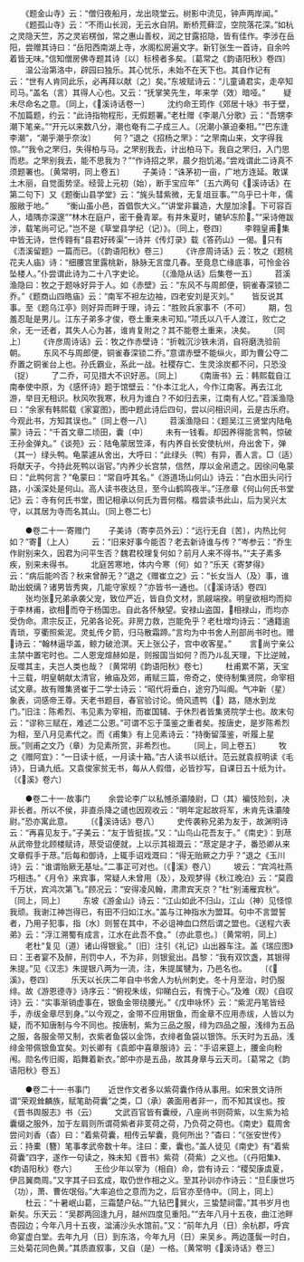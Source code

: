 <!-- { "loadSidebar": true } -->
　　《题金山寺》云：“僧归夜船月，龙出晓堂云。树影中流见，钟声两岸闻。”
　　《题孤山寺》云：“不雨山长润，无云水自阴。断桥荒藓涩，空院落花深。”如杭之灵隐天竺，苏之灵岩楞伽，常之惠山善权，润之甘露招隐，皆有佳作。李涉在岳阳，尝赠其诗曰：“岳阳西南湖上寺，水阁松房遍文字。新钉张生一首诗，自余吟着皆无味。”信知僧房佛寺题其诗〔以〕标榜者多矣。〔葛常之《韵语阳秋》卷四〕
　　温公治第洛中，辟园曰独乐。其心忧乐，未始不在天下也。其自作记有云：“世有人肯同此乐，必再拜以献〔之〕矣。”东坡赋诗云：“儿童诵君实，走卒知司马。”盖名（言）其得人心也。又云：“抚掌笑先生，年来学（效）暗哑。”
　　疑未尽命名之意。〔同上，《溪诗话卷一〕
　　沈约命王筠作《郊居十咏》书于壁，不加篇题，约云：“此诗指物程形，无假题署。”老杜赠《李潮八分歌》云：“吾甥李潮下笔亲。”“开元以来数八分，潮也奄有二子成三人。〔况潮小篆迫秦相。”“巴东逢李潮”，“潮乎潮乎奈汝〕
　　何？”退之《招杨之罘》：“之罘南山来，文字得我惊。”“我令之罘归，失得柏与马。之罘别我去，计出柏马下。我自之罘归，入门思而悲。之罘别我去，能不思我为？”“作诗招之罘，晨夕抱饥渴。”尝戏谓此二诗真不须题署也。〔黄常明，同上卷五〕
　　子美诗：“诛茅初一亩，广地方连延。敢谋土木丽，自觉面势坚。经营上元初（始），断手宝应年”〔五六两句《溪诗话》在第二句下〕又《题衡山县学堂》云：“旄头彗紫微，无复俎豆事。”“乌乎已十年，儒服敝于地。”
　　“衡山虽小邑，首倡恢大义。”“讲堂非曩造，大屋加涂。下可容百人，墙隅亦深邃”“林木在庭户，密干叠青翠。有井朱夏时，辘轳冻阶。”“采诗倦跋涉，载笔尚可记。”岂不是《草堂县学纪（记）》。〔同上，卷四〕
　　李翱皇甫集中皆无诗，世传翱有“县君好砖渠”一诗并《传灯录》载《答药山》一偈。只有《浯溪留题》一篇而已。〔《韵语阳秋》卷三〕
　　《许彦周诗话》云：牧之《题桃花夫人庙》诗：“细腰宫里露桃新，脉脉无言度几春。至竟息亡缘底事，可怜金谷坠楼人。”仆尝谓此诗为二十八字史论。
　　〔《渔隐从话》后集卷一五〕
　　苕溪渔隐曰：牧之于题咏好异于人。如《赤壁》云：“东风不与周郎便，铜雀春深锁二乔。”《题商山四皓庙》云：“南军不袒左边袖，四老安刘是灭刘。”
　　皆反说其事。至《题乌江亭》则好异而畔于理，诗云：“胜败兵家事不（不可）
　　期，包羞忍耻是男儿。江东子弟多才俊，卷土重来未可知。”项氏以八千人渡江，败亡之余，无一还者，其失人心为甚，谁肯复附之？其不能卷土重来，决矣。
　　〔同上〕
　　《许彦周诗话》云：牧之作赤壁诗：“折戟沉沙铁未消，自将磨洗验前朝。
　　东风不与周郎便，铜雀春深锁二乔。”意谓赤壁不能纵火，即为曹公夺二乔置之铜雀台上也。孙氏霸业，系此一战。社稷存亡、生灵涂炭都不问，只恐没（捉）
　　了二乔，可见措大不识好恶。〔同上〕
　　《南唐书》云：韩熙载自江南奉使中原，为《感怀诗》题于馆壁云：“仆本江北人，今作江南客。再去江北游，举目无相识。秋风吹我寒，秋月为谁白？不如归去来，江南有人忆。”苕溪渔隐曰：“余家有韩熙载《家宴图》，图中题此诗后四句，尝以问相识间，云是古乐府。今观此书，方知其误也。”〔同上卷一八〕
　　苕溪渔隐曰：《题吴江三贤堂内陆龟蒙》诗云：“千首文章二顷田，囊〔中〕
　　未有一钱看。却因养得能言鸭，惊破王孙金弹丸。”《谈苑》云：陆龟蒙居笠泽，有内养自长安使杭州，舟出舍下，弹（其一）绿头鸭。龟蒙遽从舍出，大呼曰：“此绿头（鸭）有异，善人言。□（适）将献天子，今持此死鸭以诣官。”内养少长宫禁，信然，厚以金帛遗之。因徐问龟蒙曰：“此鸭何言？”龟蒙曰：“常自呼其名。”《游道场山何山》诗云：“白水田头问行路，小溪深处是何山。高人读书夜达旦，至今山鹤鸣夜半。”汪彦章《何山何氏书堂记》云：寺有何氏书堂，图记相承以何氏为晋何楷。楷尝读书此山，后为吴兴太守，以其居为寺而名其山。〔同上卷二七〕

　　●卷二十一·寄赠门
　　子美诗（寄李员外云）：“远行无自〔苦〕，内热比何如？”寄（上人）
　　云：“旧来好事今能否？老去新诗谁与传？”岑参云：“乔生作尉别来久，因君为问平生否？魏君校理复何如？前月人来不得书。”“夫子素多疾，别来未得书。
　　北庭苦寒地，体内今寒（何）如？”乐天《寄梦得》云：“病后能吟否？秋来曾醉无？”退之《赠崔立之》云：“长女当人（及）事，谁助出蜕缡？诸男皆秀爽，几能守家规？”亦皆书一通也。〔《溪诗话》卷四〕
　　张均张兄弟承袭父宠，致位严近，皆自负文材，凯觎端揆。明皇欲相均而抑于李林甫，欲相而夺于杨国忠。自此各怀觖望。安禄山盗国，相禄山，而均亦受伪命。肃宗反正，兄弟各论死。非房力救，岂能免乎？老杜增均诗云：“通籍逾青琐，亨衢照紫泥。灵虬传夕箭，归马散霜蹄。”言均为中书舍人刑部尚书时也。赠诗云：“翰林逼华盖，鲸力破沧溟。天上张公子，宫中收客星。”
　　言尚宁亲公主禁中置宅时也。二人恩宠煊赫如是，则报国当如何？而乃ル乱天理，下比逆贼，反噬其主，夫岂人类也哉？〔黄常明《韵语阳秋》卷七〕
　　杜甫累不第，天宝十三载，明皇朝献太清官，飨庙及郊，甫赋三篇，帝奇之，使待制集贤院，命宰相试文章。故有赠集贤崔于二学士诗云：“昭代将垂白，途穷乃叫阍。气冲新（星）象表，词感帝王尊。天老书题目，春官验讨论。倚风遗鸭（）路，随水到龙门。”旧注：陈希烈、韦见素为宰相，而崔国辅、于休烈者皆集贤院学士也。故末句云：“谬称三赋在，难述二公恩。”可谓不忘于藻鉴之重者矣。按唐史，是岁陈希烈为相，至八月见素代之。而《甫集》有上见素诗云：“持衡留藻鉴，听履上星辰。”则甫之文乃（章）为见素所赏，非希烈也。
　　〔同上，同上卷五〕
　　牧之《赠阿宜》：“一日读十纸，一月读十箱。”古人读书以纸计。范云就袁叔明读《毛诗》，日诵九纸。又袁俊家贫无书，每从人假借，必皆抄写，自课日五十纸为计。〔《溪》卷六〕

　　●卷二十一·故事门
　　余尝论李广以私憾杀灞陵尉，□（其）褊忮险刻，决非长者。所以不侯，非直杀降之谴也因观收云：“明年定起故将军，未肯先诛灞陵尉。”恐亦寓此意。
　　〔《溪诗话》卷八〕
　　史传袭称兄弟为友于，故渊明诗云：“再喜见友于。”子美云：“友于皆挺拔。”又：“山鸟山花吾友于。”《南史》：到荩从武帝登北顾楼赋诗，荩受诏便就，上以示其祖溉云：“荩定是才子，番恐卿从来文章假手于荩。”后每和御诗，上辄手诏戏溉曰：“得无贻厥之力乎？”退之《玉川诗》云：“谁谓贻厥无基址。”二事正可对也。〔《溪》卷八〕
　　坡云：“宾鸿社燕巧相违。”《月令》来宾事，常疑人未曾用（及），及观梦得《秋江晚泊》云：“莫霞千万状，宾鸿次第飞。”顾况云：“安得凌风翰，肃肃宾天京？”杜“别浦雁宾秋”。〔同上，同上〕
　　东坡《游金山》诗云：“江山如此不归山，江山（神）见怪惊我顽。我谢江神岂得已，有田不归如江水。”盖与江神指水为盟耳。句中不言盟誓者，乃用子犯事，指〔水〕则誓在其中，不必诅神血口然后谓之盟也。《送程六表弟》云：“浮江溯蜀有成言，江水在此吾不食。”〔亦此意也。〕〔黄常明，同上〕
　　老杜“复见（道）诸山得银瓮。”〔旧〕注引《礼记》山出器车注。盖《瑞应图》曰：王者宴不及醉，刑罚中人，不为非，则银瓮出。昌黎：“我有双饮盏，其银得朱提。”见《汉志》朱提银八两为一流，注，朱提属犍为，乃邑名也。
　　〔《溪》，卷四〕
　　乐天以长庆二年自中书舍人为杭州刺史。冬十月至治，时仍服绯。故《游恩德寺》诗序云：“俯视朱绂，仰睇白云，有愧于心。”及难（观）《自叹诗》云：“实事渐销虚事在，银鱼金带绕腰光。”《戊申咏怀》云：“紫泥丹笔皆经手，赤绂金章尽到身。”以今观之，金带不应用银鱼，而金章不应用赤绂，人皆以为疑，而不知唐制与今不同也。按唐制，紫为三品之服，绯为四品之服，浅绯为五品之服，各服金带又制，衣紫者鱼袋以金饰，衣绯者鱼袋以银饰。乐天时为五品，浅绯金带佩银鱼宜矣。刘长卿有《袁郎中喜章服诗》云：“手诏来筵上，腰金向粉闱。勋名传旧阁，蹈舞着新衣。”郎中亦是五品，故其身章与云天司。〔葛常之《韵语阳秋》卷五〕

　　●卷二十一·书事门
　　近世作文者多以紫荷囊作侍从事用。如宋景文诗所谓“荣观耸麟族，赋笔助荷囊”之类，□（承）袭面用者非一，而不知其误也。按《晋书舆服志》书（云）
　　文武百官皆有囊绶，八座尚书则荷紫，以生紫为袷囊缀之服外，加于左肩则所谓荷紫者非芰荷之荷，乃负荷之荷也。《南史》载周舍尝问刘香（杳）曰：“着紫荷囊，相传云挈囊，竟何所出？”杳曰：“《张安世传》云：持橐〔簪〕笔事孝武帝数十年。注曰：橐，囊也。”盖人徒见《南史》有“着紫荷囊”四字，遂作一句读之，殊未知《晋书》紫荷（荷紫）之义也。〔《丹阳集》、《韵语阳秋》卷六〕
　　王俭少年以宰为（相自）命，尝有诗云：“稷契康虞夏，伊吕翼商周。”又字其子曰玄成，取仍世作相之义。至其孙训亦作诗云：“旦康世巧（功），萧、曹佐氓俗。”大率追俭之意而为之，后官亦至侍中。〔同上，同上〕
　　杜云：“十暑岷山葛，三霜楚户砧。”“九钻巴巽火，三蛰楚祠雷。”其书岁月也新矣。乐天云：“吴郡两回逢九月，越州四度见重阳。”“去年八月十五夜，曲江池畔杏园边；今年八月十五夜，湓浦沙头水馆前。”又：“前年九月（日）余杭郡，呼宾命宴虚白堂。去年九月（日）到东洛，今年九月（日）来吴乡。两边蓬鬓一时白，三处菊花同色黄。”其质直叙事，又自（是）一格。〔黄常明《溪诗话》卷三〕
